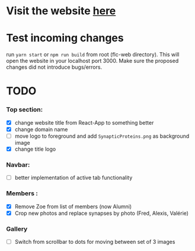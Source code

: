 # Visit the website [here](https://flc-lab.netlify.app/)

# Test incoming changes

run `yarn start` or `npm run build` from root (flc-web directory). This will open the website in your localhost port 3000. Make sure the proposed changes did not introduce bugs/errors.

# TODO

### Top section:

- [x] change website title from React-App to something better
- [x] change domain name
- [ ] move logo to foreground and add `SynapticProteins.png` as background image
- [x] change title logo

### Navbar:

- [ ] better implementation of active tab functionality

### Members :

- [x] Remove Zoe from list of members (now Alumni)
- [x] Crop new photos and replace synapses by photo (Fred, Alexis, Valérie)

### Gallery

- [ ] Switch from scrollbar to dots for moving between set of 3 images

